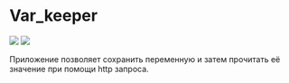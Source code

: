 # Var_keeper

![](https://github.com/dontworrygh/var_keeper/actions/workflows/staging.yml/badge.svg) ![](https://img.shields.io/docker/v/phobiaz/var_keeper?label=build%20for%20commit&sort=date)

Приложение позволяет сохранить переменную и затем прочитать её значение при помощи http запроса.
